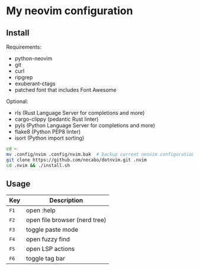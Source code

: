 # My neovim configuration

## Install

Requirements:
- python-neovim
- git
- curl
- ripgrep
- exuberant-ctags
- patched font that includes Font Awesome

Optional:
- rls (Rust Language Server for completions and more)
- cargo-clippy (pedantic Rust linter)
- pyls (Python Language Server for completions and more)
- flake8 (Python PEP8 linter)
- isort (Python import sorting)

```bash
cd ~
mv .config/nvim .config/nvim.bak  # backup current neovim configuration if present
git clone https://github.com/necabo/dotnvim.git .nvim
cd .nvim && ./install.sh
```

## Usage

| Key           | Description                   |
| ------------- | ----------------------------- |
| <kbd>F1</kbd> | open :help                    |
| <kbd>F2</kbd> | open file browser (nerd tree) |
| <kbd>F3</kbd> | toggle paste mode             |
| <kbd>F4</kbd> | open fuzzy find               |
| <kbd>F5</kbd> | open LSP actions              |
| <kbd>F6</kbd> | toggle tag bar                |
